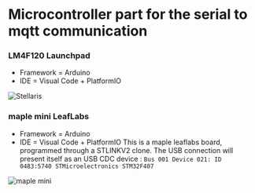 # Microcontroller part for the serial to mqtt communication
### LM4F120 Launchpad 

 - Framework = Arduino
- IDE = Visual Code + PlatformIO

![Stellaris](https://github.com/vortex314/mqtt2serial/raw/master/doc/stellaris.jpeg)
### maple mini LeafLabs 
- Framework = Arduino
- IDE = Visual Code + PlatformIO
This is a maple leaflabs board, programmed through a STLINKV2 clone.
The USB connection will present itself as an USB CDC device : 
``
Bus 001 Device 021: ID 0483:5740 STMicroelectronics STM32F407
``

![maple mini](https://github.com/vortex314/mqtt2serial/raw/master/doc/maple.jpeg)

